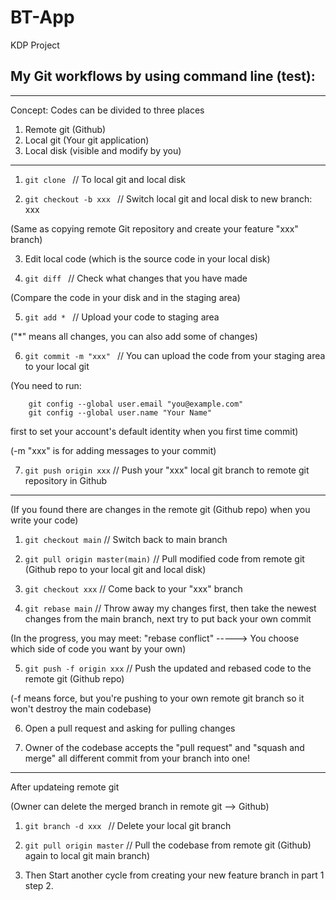 # BT-App
KDP Project

## My Git workflows by using command line (test):

-----------------------------------------------------------

Concept: Codes can be divided to three places

1. Remote git (Github)
2. Local git (Your git application)
3. Local disk (visible and modify by you)

-----------------------------------------------------------

1. ```git clone ``` // To local git and local disk 

2. ```git checkout -b xxx ``` // Switch local git and local disk to new branch: xxx

(Same as copying remote Git repository and create your feature "xxx" branch)

3. Edit local code (which is the source code in your local disk)

4. ```git diff ``` // Check what changes that you have made 

(Compare the code in your disk and in the staging area)

5. ```git add * ``` // Upload your code to staging area 

("*" means all changes, you can also add some of changes)

6. ```git commit -m "xxx" ``` // You can upload the code from your staging area to your local git

(You need to run: 
```
    git config --global user.email "you@example.com"
    git config --global user.name "Your Name"
```
first to set your account's default identity when you first time commit)

(-m "xxx" is for adding messages to your commit)

7. ```git push origin xxx``` // Push your "xxx" local git branch to remote git repository in Github

-----------------------------------------------------------

(If you found there are changes in the remote git (Github repo) when you write your code)

1. ```git checkout main``` // Switch back to main branch

2. ```git pull origin master(main)``` // Pull modified code from remote git (Github repo to your local git and local disk)

3. ```git checkout xxx``` // Come back to your "xxx" branch

4. ```git rebase main``` // Throw away my changes first, then take the newest changes from the main branch, next try to put back your own commit

(In the progress, you may meet: "rebase conflict" -----> You choose which side of code you want by your own)

5. ```git push -f origin xxx``` // Push the updated and rebased code to the remote git (Github repo)

(-f means force, but you're pushing to your own remote git branch so it won't destroy the main codebase)

6. Open a pull request and asking for pulling changes 

7. Owner of the codebase accepts the "pull request" and "squash and merge" all different commit from your branch into one!

---------------------------------------------------------------

After updateing remote git 

(Owner can delete the merged branch in remote git --> Github)

1. ```git branch -d xxx ``` // Delete your local git branch

2. ```git pull origin master``` // Pull the codebase from remote git (Github) again to local git main branch)

3. Then Start another cycle from creating your new feature branch in part 1 step 2.
